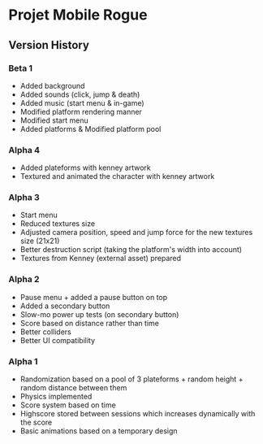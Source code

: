 # Projet Mobile Rogue

## Version History

### Beta 1
 - Added background
 - Added sounds (click, jump & death)
 - Added music (start menu & in-game)
 - Modified platform rendering manner
 - Modified start menu
 - Added platforms & Modified platform pool

### Alpha 4
 - Added plateforms with kenney artwork
 - Textured and animated the character with kenney artwork

### Alpha 3
 - Start menu
 - Reduced textures size
 - Adjusted camera position, speed and jump force for the new textures size (21x21)
 - Better destruction script (taking the platform's width into account)
 - Textures from Kenney (external asset) prepared

### Alpha 2
 - Pause menu + added a pause button on top
 - Added a secondary button
 - Slow-mo power up tests (on secondary button)
 - Score based on distance rather than time
 - Better colliders
 - Better UI compatibility

### Alpha 1
 - Randomization based on a pool of 3 plateforms + random height + random distance between them
 - Physics implemented
 - Score system based on time
 - Highscore stored between sessions which increases dynamically with the score
 - Basic animations based on a temporary design
